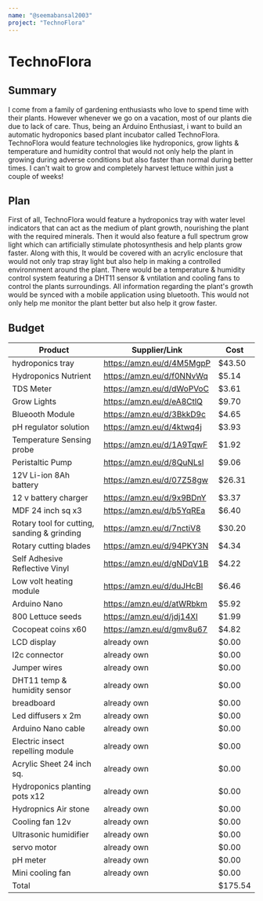```yaml
---
name: "@seemabansal2003"
project: "TechnoFlora"
---
```


# TechnoFlora

## Summary

I come from a family of gardening enthusiasts who love to spend time with their plants. However whenever we go on a vacation, most of our plants die due to lack of care. Thus, being an Arduino Enthusiast, i want to build an automatic hydroponics based plant incubator called TechnoFlora. TechnoFlora would feature technologies like hydroponics, grow lights & temperature and humidity control that would not only help the plant in growing during adverse conditions but also faster than normal during better times. I can't wait to grow and completely harvest lettuce within just a couple of weeks!

## Plan

First of all, TechnoFlora would feature a hydroponics tray with water level indicators that can act as the medium of plant growth, nourishing the plant with the required minerals. Then it would also feature a full spectrum grow light which can artificially stimulate photosynthesis and help plants grow faster. Along with this, It would be covered with an acrylic enclosure that would not only trap stray light but also help in making a controlled environnment around the plant. There would be a temperature & humidity control system featuring a DHT11 sensor & vntilation and cooling fans to control the plants surroundings. All information regarding the plant's growth would be synced with a mobile application using bluetooth. This would not only help me monitor the plant better but also help it grow faster.

## Budget


| Product                                                | Supplier/Link                     | Cost   |
| --------------------------------------------------------------------- | ---------------------------------------------- | ---------- |
|hydroponics tray |https://amzn.eu/d/4M5MgpP| $43.50 |
|Hydroponics Nutrient |https://amzn.eu/d/f0NNvWq| $5.14 |
| TDS Meter |https://amzn.eu/d/dWoPVoC| $3.61 |
| Grow Lights |https://amzn.eu/d/eA8CtlQ| $9.70 |
|Blueooth Module |https://amzn.eu/d/3BkkD9c| $4.65 |
| pH regulator solution |https://amzn.eu/d/4ktwq4j| $3.93 |
| Temperature Sensing probe |https://amzn.eu/d/1A9TqwF| $1.92 |
Peristaltic Pump |https://amzn.eu/d/8QuNLsl| $9.06 |
| 12V Li-ion 8Ah battery |https://amzn.eu/d/07Z58gw| $26.31 |
| 12 v battery charger |https://amzn.eu/d/9x9BDnY| $3.37 |
| MDF 24 inch sq x3 |https://amzn.eu/d/b5YqREa| $6.40 |
|Rotary tool for cutting, sanding & grinding |https://amzn.eu/d/7nctiV8| $30.20 |
| Rotary cutting blades |https://amzn.eu/d/94PKY3N| $4.34 |
| Self Adhesive Reflective Vinyl |https://amzn.eu/d/gNDqV1B| $4.22 |
| Low volt heating module |https://amzn.eu/d/duJHcBl| $6.46|
|Arduino Nano|https://amzn.eu/d/atWRbkm| $5.92 |
| 800 Lettuce seeds |https://amzn.eu/d/jdj14XI| $1.99|
| Cocopeat coins x60 |https://amzn.eu/d/gmv8u67| $4.82 |
| LCD display | already own | $0.00 |
| I2c connector | already own | $0.00|
|Jumper wires | already own | $0.00 |
|DHT11 temp & humidity sensor | already own | $0.00|
| breadboard | already own | $0.00|
|Led diffusers x 2m | already own | $0.00|
|Arduino Nano cable | already own | $0.00|
| Electric insect repelling module | already own | $0.00|
| Acrylic Sheet 24 inch sq. | already own | $0.00|
| Hydroponics planting pots x12 | already own | $0.00|
| Hydropnics Air stone | already own | $0.00|
| Cooling fan 12v | already own | $0.00|
| Ultrasonic humidifier | already own| $0.00|
| servo motor | already own | $0.00|
|pH meter | already own | $0.00 |
|Mini cooling fan | already own| $0.00|
|Total |    | $175.54 |
